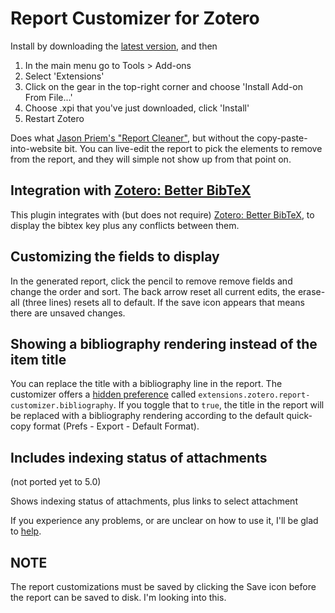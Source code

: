 # Report Customizer for Zotero

Install by downloading the [latest version](https://github.com/retorquere/zotero-report-customizer/releases), and then

1. In the main menu go to Tools > Add-ons
2. Select 'Extensions'
3. Click on the gear in the top-right corner and choose 'Install Add-on From File...'
4. Choose .xpi that you've just downloaded, click 'Install'
5. Restart Zotero

Does what [Jason Priem's "Report Cleaner"](http://jasonpriem.org/projects/report_cleaner.php), but
without the copy-paste-into-website bit. You can live-edit the report to pick the elements to remove
from the report, and they will simple not show up from that point on.

## Integration with [Zotero: Better BibTeX](https://retorquere.github.io/zotero-report-customizer/better-bibtex/)

This plugin integrates with (but does not require) [Zotero: Better BibTeX](https://retorquere.github.io/zotero-report-customizer/better-bibtex/), to display the bibtex key plus any conflicts between them.

## Customizing the fields to display

In the generated report, click the pencil to remove remove fields and change the order and sort. The back arrow reset all current edits, the erase-all (three lines) resets all to default. If the save icon appears that means there are unsaved changes.

## Showing a bibliography rendering instead of the item title

You can replace the title with a bibliography line in the report. The customizer offers a [hidden preference](https://www.zotero.org/support/preferences/hidden_preferences) called `extensions.zotero.report-customizer.bibliography`. If you toggle that to `true`, the title in the report will be replaced with a bibliography rendering according to the default quick-copy format (Prefs - Export - Default Format).

## Includes indexing status of attachments

(not ported yet to 5.0)

Shows indexing status of attachments, plus links to select attachment

If you experience any problems, or are unclear on how to use it, I'll be glad to [help](https://retorquere.github.io/zotero-report-customizer/support.html).

## **NOTE**

The report customizations must be saved by clicking the Save icon before the report can be saved to disk. I'm looking into this.
